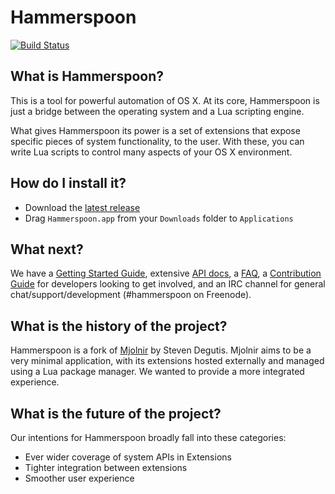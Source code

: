 # Hammerspoon
[![Build Status](https://travis-ci.org/Hammerspoon/hammerspoon.svg?branch=master)](https://travis-ci.org/Hammerspoon/hammerspoon)

## What is Hammerspoon?

This is a tool for powerful automation of OS X. At its core, Hammerspoon is just a bridge between the operating system and a Lua scripting engine.

What gives Hammerspoon its power is a set of extensions that expose specific pieces of system functionality, to the user. With these, you can write Lua scripts to control many aspects of your OS X environment.

## How do I install it?

 * Download the [latest release](https://github.com/Hammerspoon/hammerspoon/releases/latest)
 * Drag `Hammerspoon.app` from your `Downloads` folder to `Applications`

## What next?

We have a [Getting Started Guide](http://www.hammerspoon.org/go/), extensive [API docs](http://www.hammerspoon.org/docs/), a [FAQ](http://www.hammerspoon.org/faq/), a [Contribution Guide](https://github.com/Hammerspoon/hammerspoon/blob/master/CONTRIBUTING.md) for developers looking to get involved, and an IRC channel for general chat/support/development (#hammerspoon on Freenode).

## What is the history of the project?

Hammerspoon is a fork of [Mjolnir](https://github.com/sdegutis/mjolnir) by Steven Degutis. Mjolnir aims to be a very minimal application, with its extensions hosted externally and managed using a Lua package manager. We wanted to provide a more integrated experience.

## What is the future of the project?

Our intentions for Hammerspoon broadly fall into these categories:
 * Ever wider coverage of system APIs in Extensions
 * Tighter integration between extensions
 * Smoother user experience
